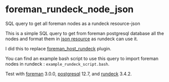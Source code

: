 # foreman_rundeck_node_json

SQL query to get all foreman nodes as a rundeck resource-json

This is a simple SQL query to get from foreman postgresql database all the nodes and format them in [json resource](https://docs.rundeck.com/docs/manual/document-format-reference/resource-json-v10.html) as rundeck can use it.

I did this to replace [foreman_host_rundeck](https://github.com/theforeman/foreman_host_rundeck) plugin.

You can find an example bash script to use this query to import foreman nodes in rundeck : `example_rundeck_script.bash`.

Test with [foreman](https://theforeman.org/manuals/3.0/index.html) 3.0.0, [postgresql](https://www.postgresql.org/docs/12/index.html) 12.7, and [rundeck](https://www.rundeck.com/open-source) 3.4.2.
